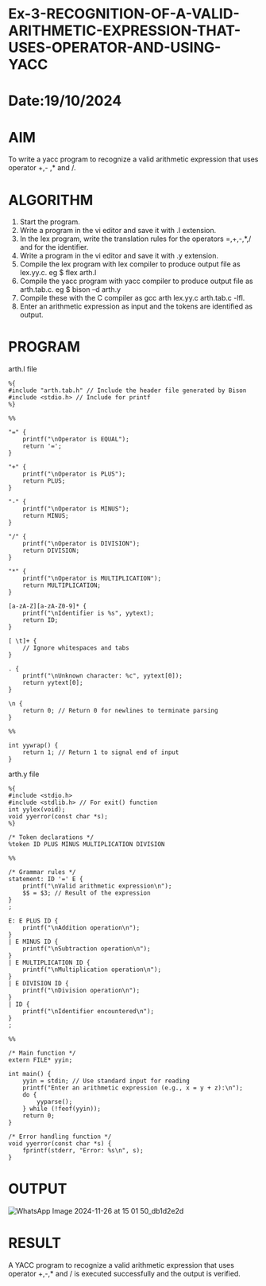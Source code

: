 # Ex-3-RECOGNITION-OF-A-VALID-ARITHMETIC-EXPRESSION-THAT-USES-OPERATOR-AND-USING-YACC
# Date:19/10/2024
# AIM
To write a yacc program to recognize a valid arithmetic expression that uses operator +,- ,* and /.
# ALGORITHM
1.	Start the program.
2.	Write a program in the vi editor and save it with .l extension.
3.	In the lex program, write the translation rules for the operators =,+,-,*,/ and for the identifier.
4.	Write a program in the vi editor and save it with .y extension.
5.	Compile the lex program with lex compiler to produce output file as lex.yy.c. eg $ flex arth.l
6.	Compile the yacc program with yacc compiler to produce output file as arth.tab.c. eg $ bison –d arth.y
7.	Compile these with the C compiler as gcc arth lex.yy.c arth.tab.c -lfl.
8.	Enter an arithmetic expression as input and the tokens are identified as output.
# PROGRAM
arth.l file
```
%{
#include "arth.tab.h" // Include the header file generated by Bison
#include <stdio.h> // Include for printf
%}

%%

"=" {
    printf("\nOperator is EQUAL");
    return '=';
}

"+" {
    printf("\nOperator is PLUS");
    return PLUS;
}

"-" {
    printf("\nOperator is MINUS");
    return MINUS;
}

"/" {
    printf("\nOperator is DIVISION");
    return DIVISION;
}

"*" {
    printf("\nOperator is MULTIPLICATION");
    return MULTIPLICATION;
}

[a-zA-Z][a-zA-Z0-9]* {
    printf("\nIdentifier is %s", yytext);
    return ID;
}

[ \t]+ {
    // Ignore whitespaces and tabs
}

. {
    printf("\nUnknown character: %c", yytext[0]);
    return yytext[0];
}

\n {
    return 0; // Return 0 for newlines to terminate parsing
}

%%

int yywrap() {
    return 1; // Return 1 to signal end of input
}
```
arth.y file
```
%{
#include <stdio.h>
#include <stdlib.h> // For exit() function
int yylex(void);
void yyerror(const char *s);
%}

/* Token declarations */
%token ID PLUS MINUS MULTIPLICATION DIVISION

%%

/* Grammar rules */
statement: ID '=' E {
    printf("\nValid arithmetic expression\n");
    $$ = $3; // Result of the expression
}
;

E: E PLUS ID {
    printf("\nAddition operation\n");
}
| E MINUS ID {
    printf("\nSubtraction operation\n");
}
| E MULTIPLICATION ID {
    printf("\nMultiplication operation\n");
}
| E DIVISION ID {
    printf("\nDivision operation\n");
}
| ID {
    printf("\nIdentifier encountered\n");
}
;

%%

/* Main function */
extern FILE* yyin;

int main() {
    yyin = stdin; // Use standard input for reading
    printf("Enter an arithmetic expression (e.g., x = y + z):\n");
    do {
        yyparse();
    } while (!feof(yyin));
    return 0;
}

/* Error handling function */
void yyerror(const char *s) {
    fprintf(stderr, "Error: %s\n", s);
}
```

# OUTPUT
![WhatsApp Image 2024-11-26 at 15 01 50_db1d2e2d](https://github.com/user-attachments/assets/38eb7810-b926-4271-b5d4-b20f9b9fcdda)


# RESULT
A YACC program to recognize a valid arithmetic expression that uses operator +,-,* and / is executed successfully and the output is verified.
